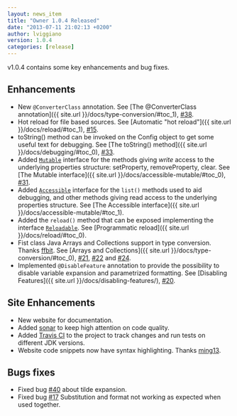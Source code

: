 ```yaml
---
layout: news_item
title: "Owner 1.0.4 Released"
date: "2013-07-11 21:02:13 +0200"
author: lviggiano
version: 1.0.4
categories: [release]
---
```


v1.0.4 contains some key enhancements and bug fixes.

Enhancements
------------

 * New `@ConverterClass` annotation.
   See [The @ConverterClass annotation]({{ site.url }}/docs/type-conversion/#toc_1), [#38][issue-38].
 * Hot reload for file based sources.
   See [Automatic "hot reload"]({{ site.url }}/docs/reload/#toc_1), [#15][issue-15].
 * toString() method can be invoked on the Config object to get some useful text for debugging.
   See [The toString() method]({{ site.url }}/docs/debugging/#toc_0), [#33][issue-33].
 * Added [`Mutable`][mutable-intf] interface for the methods giving *write* access to the underlying properties structure:
   setProperty, removeProperty, clear.
   See [The Mutable interface]({{ site.url }}/docs/accessible-mutable/#toc_0), [#31][issue-31].
 * Added [`Accessible`][accessible-intf] interface for the `list()` methods used to aid debugging, and other methods
   giving read access to the underlying properties structure.
   See [The Accessible interface]({{ site.url }}/docs/accessible-mutable/#toc_1).
 * Added the `reload()` method that can be exposed implementing the interface [`Reloadable`][reloadable-intf].
   See [Programmatic reload]({{ site.url }}/docs/reload/#toc_0).
 * Fist class Java Arrays and Collections support in type conversion. Thanks [ffbit][].
   See [Arrays and Collections]({{ site.url }}/docs/type-conversion/#toc_0), [#21][issue-21], [#22][issue-22] and [#24][issue-24].
 * Implemented `@DisableFeature` annotation to provide the possibility to disable variable expansion and parametrized
   formatting.
   See [Disabling Features]({{ site.url }}/docs/disabling-features/), [#20][issue-20].

Site Enhancements
-----------------

 * New website for documentation.
 * Added [sonar](http://sheldon.dyndns.tv:9000) to keep high attention on code quality.
 * Added [Travis CI][travis-ci] to the project to track changes and run tests on different JDK versions.
 * Website code snippets now have syntax highlighting. Thanks [ming13][].


Bugs fixes
----------

 * Fixed bug [#40][issue-40] about tilde expansion.
 * Fixed bug [#17][issue-17] Substitution and format not working as expected when used together.

  [issue-21]: https://github.com/lviggiano/owner/issues/21
  [issue-22]: https://github.com/lviggiano/owner/issues/22
  [issue-24]: https://github.com/lviggiano/owner/issues/24
  [issue-40]: https://github.com/lviggiano/owner/issues/40
  [issue-38]: https://github.com/lviggiano/owner/issues/38
  [issue-33]: https://github.com/lviggiano/owner/issues/33
  [issue-17]: https://github.com/lviggiano/owner/issues/17
  [issue-20]: https://github.com/lviggiano/owner/issues/20
  [issue-31]: https://github.com/lviggiano/owner/issues/31
  [issue-15]: https://github.com/lviggiano/owner/issues/15
  [ffbit]: https://github.com/ffbit
  [ming13]: https://github.com/ming13
  [accessible-intf]: http://owner.newinstance.it/latest/apidocs/org/aeonbits/owner/Accessible.html
  [reloadable-intf]: http://owner.newinstance.it/latest/apidocs/org/aeonbits/owner/Reloadable.html
  [mutable-intf]: http://owner.newinstance.it/latest/apidocs/org/aeonbits/owner/Mutable.html
  [travis-ci]: https://travis-ci.org/lviggiano/owner

